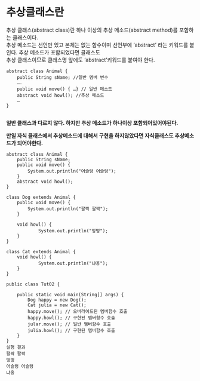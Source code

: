 # 추상클래스란
추상 클래스(abstract class)란 하나 이상의 추상 메소드(abstract method)를 포함하는 클래스이다.  
추상 메소드는 선언만 있고 본체는 없는 함수이며 선언부에 ‘abstract’ 라는 키워드를 붙인다. 추상 메소드가 포함되었다면 클래스도  
추상 클래스이므로 클래스명 앞에도 ‘abstract’키워드를 붙여야 한다.

```
abstract class Animal {
    public String sName; //일반 멤버 변수
    ….
    public void move() { …} // 일반 메소드 
    abstract void howl(); //추상 메소드
    …
}


```
**일반 클래스과 다르지 않다. 하지만 추상 메소드가 하나이상 포함되어있어야된다.**

**만일 자식 클래스에서 추상메소드에 대해서 구현을 하지않았다면 자식클래스도 추상메소드가 되어야한다.**

```
abstract class Animal {
    public String sName;
    public void move() {
        System.out.println("어슬렁 어슬렁");
    }
    abstract void howl();
}

class Dog extends Animal {
    public void move() {
        System.out.println("팔짝 팔짝");
    }

    void howl() {
            System.out.println("멍멍");
    }
}

class Cat extends Animal {
    void howl() {
            System.out.println("냐옹");
    }
}

public class Tut02 {

    public static void main(String[] args) {
        Dog happy = new Dog();
        Cat julia = new Cat();
        happy.move(); // 오버라이드된 멤버함수 호출
        happy.howl(); // 구현된 멤버함수 호출
        jular.move(); // 일반 멤버함수 호출
        julia.howl(); // 구현된 멤버함수 호출
    }
}
실행 결과
팔짝 팔짝
멍멍
어슬렁 어슬렁
냐옹
```




